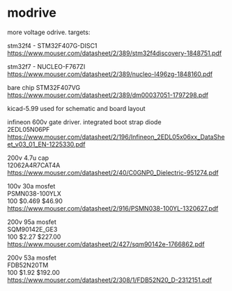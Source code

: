 # modrive
more voltage odrive. targets:

stm32f4 - STM32F407G-DISC1\
	https://www.mouser.com/datasheet/2/389/stm32f4discovery-1848751.pdf

stm32f7 - NUCLEO-F767ZI\
	https://www.mouser.com/datasheet/2/389/nucleo-l496zg-1848160.pdf

bare chip STM32F407VG\
	https://www.mouser.com/datasheet/2/389/dm00037051-1797298.pdf

kicad-5.99 used for schematic and board layout

infineon 600v gate driver. integrated boot strap diode\
	2EDL05N06PF\
	https://www.mouser.com/datasheet/2/196/Infineon_2EDL05x06xx_DataSheet_v03_01_EN-1225330.pdf

200v 4.7u cap\
	12062A4R7CAT4A\
	https://www.mouser.com/datasheet/2/40/C0GNP0_Dielectric-951274.pdf

100v 30a mosfet\
	PSMN038-100YLX\
	100     $0.469  $46.90\
	https://www.mouser.com/datasheet/2/916/PSMN038-100YL-1320627.pdf
	
200v 95a mosfet\
	SQM90142E_GE3\
	100     $2.27   $227.00\
	https://www.mouser.com/datasheet/2/427/sqm90142e-1766862.pdf

200v 53a mosfet\
	FDB52N20TM\
	100     $1.92   $192.00\
	https://www.mouser.com/datasheet/2/308/1/FDB52N20_D-2312151.pdf
